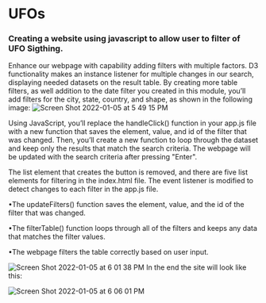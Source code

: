 # UFOs
### Creating a website using javascript to allow user to filter of UFO Sigthing.
Enhance our webpage with capability adding filters with multiple factors. D3 functionality makes an instance listener for multiple changes in our search, displaying needed datasets on the result table.
By creating more table filters, as well addition to the date filter you created in this module, you’ll add filters for the city, state, country, and shape, as shown in the following image:
![Screen Shot 2022-01-05 at 5 49 15 PM](https://user-images.githubusercontent.com/59430635/148300832-47785ccc-e7de-4210-a6b4-646837328696.png)

Using JavaScript, you’ll replace the handleClick() function in your app.js file with a new function that saves the element, value, and id of the filter that was changed. Then, you’ll create a new function to loop through the dataset and keep only the results that match the search criteria. The webpage will be updated with the search criteria after pressing "Enter".

The list element that creates the button is removed, and there are five list elements for filtering in the index.html file.
The event listener is modified to detect changes to each filter in the app.js file.

•The updateFilters() function saves the element, value, and the id of the filter that was changed.

•The filterTable() function loops through all of the filters and keeps any data that matches the filter values.

•The webpage filters the table correctly based on user input.

![Screen Shot 2022-01-05 at 6 01 38 PM](https://user-images.githubusercontent.com/59430635/148302078-f3266b0b-6a34-4f98-bc4d-1567281fa1b9.png)
In the end the site will look like this:

![Screen Shot 2022-01-05 at 6 06 01 PM](https://user-images.githubusercontent.com/59430635/148302455-e596d4ee-dace-474e-a4ca-8157f13e003c.png)
